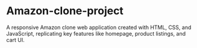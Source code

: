 # Amazon-clone-project
A responsive Amazon clone web application created with HTML, CSS, and JavaScript, replicating key features like homepage, product listings, and cart UI.
